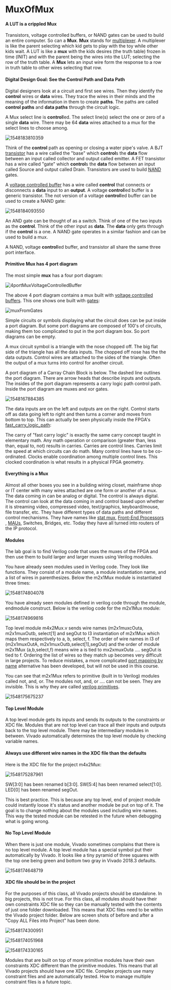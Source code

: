 # MuxOfMux

#### A LUT is a crippled Mux

Transistors,  voltage controlled buffers, or NAND gates can be used to build an entire computer. So can a **Mux**. **Mux** stands for [multiplexer](https://en.wikipedia.org/wiki/Multiplexer). A multiplexer is like the parent selecting which kid gets to play with the toy while other kids wait. A LUT is like a **mux** with the kids desires (the truth table) frozen in time (lNIT)  and with the parent being the wires into the LUT; selecting the row of the truth table. A **Mux** lets an input wire form the response to a row in truth table to other wires selecting that row. 

#### Digital Design Goal: See the Control Path and Data Path

Digital designers look at a circuit and first see wires. Then they identify the **control** wires or **data** wires. They trace the wires in their minds and the meaning of the information in them to create **paths**.  The paths are called **control paths** and **data paths** through the circuit logic. 

A Mux select line is **control**led. The select line(s) select the one or zero of a single **data** wire. There may be 64 **data** wires attached to a mux for the select lines to choose among.

![1548183810359](1548183810359.png)

Think of the **control** path as opening or closing a water pipe's valve. A BJT [transistor](https://en.wikipedia.org/wiki/Transistor#Bipolar_junction_transistor_(BJT)) has a wire called the "base" which **control**s the **data** flow between an input called collector and output called emitter.  A FET transistor has a wire called "gate" which **control**s the **data** flow between an input called Source and output called Drain.  Transistors are used to build [NAND](https://en.wikipedia.org/wiki/NAND_gate)  gates. 

A [voltage controlled buffer](https://en.wikipedia.org/wiki/Digital_buffer#Tri-State_Digital_Buffer) has a wire called **control** that connects or disconnects a **data** input to an **output**. A voltage **control**led buffer is a generic transistor. The not version of a voltage **control**led buffer can be used to create a NAND gate:

![1548184093550](1548184093550.png)

An AND gate can be thought of as a switch. Think of one of the two inputs as the **control**. Think of the other input as **data**. The **data** only gets through if the **control** is a one.  A NAND gate operates in a similar fashion and can be used to build a mux. 

A NAND, voltage **control**led buffer, and transistor all share the same three port interface.

#### Primitive Mux has 4 port diagram

The most simple **mux** has a four port diagram: 

![4portMuxVoltageControlledBuffer](4portMuxVoltageControlledBuffer.png)

The above 4 port diagram contains a mux built with [voltage controlled buffers](https://github.com/ENES-246DigitalElectronics/ENES246/blob/master/-5MuxOfMux/muxFromVoltageControlledBuffers.circ).  This one shows one built with [gates](https://github.com/ENES-246DigitalElectronics/ENES246/blob/master/-5MuxOfMux/muxFromGates.circ):

![muxFromGates](muxFromGates.png)

Simple circuits or symbols displaying what the circuit does can be put inside a port diagram. But some port diagrams are composed of 100's of circuits, making them too complicated to put in the port diagram box. So port diagrams can be empty. 

A mux circuit symbol is a triangle with the nose chopped off. The big flat side of the triangle has all the data inputs. The chopped off nose has the the data outputs. Control  wires are attached to the sides of the triangle.  Often the output of a mux turns into control for another circuit. 

A port diagram of a Carray Chain Block is below. The dashed line outlines the port diagram. There are arrow heads that describe inputs and outputs.  The insides of the port diagram represents a carry logic path control path. Inside the port diagram are muxes and xor gates. 

![1548167884385](1548167884385.png)

The data inputs are on the left and outputs are on the right. Control starts off as data going left to right and then turns a corner and moves from bottom to top. This can actually be seen physically inside the FPGA's  [fast_carry_logic_path](https://www.xilinx.com/support/documentation/user_guides/ug474_7Series_CLB.pdf):

The carry of "fast carry logic" is exactly the same carry concept taught in elementary math. Any math operation or comparison (greater than, less than, equal to, not) results in carries. Carries are control lines. Carries limit the speed at which circuits can do math. Many control lines have to be co-ordinated. Clocks enable coordination among multiple control lines. This clocked coordination is what results in a physical FPGA geometry.  

#### Everything is a Mux

Almost all other boxes you see in a building wiring closet, mainframe shop or IT center with many wires attached are one form or another of a mux. The data coming in can be analog or digital. The control is always digital. The control can look at the data coming in and control based upon whether it is streaming video, compressed video, text/graphics, keyboard/mouse, file transfer, etc.  They have different types of data paths and different control mechanisms. They have names like [stat mux](https://en.wikipedia.org/wiki/Statistical_time-division_multiplexing), [Front-End Processors](https://en.wikipedia.org/wiki/Front-end_processor) , [MAUs](https://en.wikipedia.org/wiki/Media_access_unit),  Switches, Bridges, etc. Today they have all turned into routers of the IP protocol. 

#### Modules

The lab goal is to find Verilog code that uses the muxes of the FPGA  and then use them to build larger and larger muxes using Verilog modules. 

You have already seen modules used in Verilog code. They look like functions.  They consist of a module name, a module instantiation name, and a list of wires in parenthesizes. Below the m2x1Mux module is instantiated three times:

![1548174804078](1548174804078.png)

You have already seen modules defined in verilog code through the module, endmodule construct. Below is the verilog code for the m2x1Mux module:

![1548174969816](1548174969816.png)

Top level module m4x2Mux.v sends wire names (m2x1muxcOuta, m2x1muxOutb, select[1] and segOut to I3 instantiation of m2x1Mux which maps them respectively to a, b, select, f.  The order of wire names in I3 of (m2x1muxOutA, m2x1muxOutb,select[1],segOut) and the order of module m2x1Mux (a,b,select,f) means wire a is tied to mx2xmuxOuta .... segOut is tied to f. Ordering the list of wires so they match up becomes very difficult in large projects. To reduce mistakes, a more complicated  [port mapping by name](https://www.vlsifacts.com/port-mapping-for-module-instantiation-in-verilog/) alternative has been developed, but will not be used in this course.

You can see that m2x1Mux refers to primitive (built in to Verilog) modules called not, and, or. The modules not, and, or .... can not be seen. They are invisible. This is why they are called [verilog primitives](http://www.asic-world.com/verilog/gate1.html). 

![1548175675237](1548175675237.png)

#### Top Level Module

A top level module gets its inputs and sends its outputs to the constraints or XDC file. Modules that are not top level can trace all their inputs and outputs back to the top level module.  There may be intermediary modules in between.  Vivado automatically determines the top level module by checking variable names. 

#### Always use different wire names in the XDC file than the defaults

Here is the XDC file for the project m4x2Mux:

![1548175287961](1548175287961.png)

SW[3:0] has been renamed b[3:0]. SW[5:4] has been renamed select[1:0]. LED[0] has been renamed segOut.

This is best practice. This is because any top level, end of project module could instantly loose it's status and another module be put on top of it. The goal is to change nothing about the modules used including wire names.  This way the tested module can be retested in the future when debugging what is going wrong.

#### No Top Level Module

When there is just one module, Vivado sometimes complains that there is no top level module.   A top level module has a special symbol put their automatically by Vivado. It looks like a tiny pyramid of three squares with the top one being green and bottom two gray in Vivado 2018.3 defaults. 

![1548174648719](1548174648719.png)

#### XDC file should be in the project

For the purposes of this class, all Vivado projects should be standalone. In big projects, this is not true. For this class, all modules should have their own constraints XDC file so they can be manually tested with the contents of just one folder downloaded. This means that XDC files need to be within the Vivado project folder.  Below are screen shots of before and after a "Copy ALL Files into Project" has been done. 

![1548174300951](1548174300951.png)

![1548174051968](1548174051968.png)

![1548174330165](1548174330165.png)

Modules that are built on top of more primitive modules have their own constraints XDC different than the primitive modules.  This means that all Vivado projects should have one XDC file.  Complex projects use many constraint files and are automatically tested.  How to manage multiple constraint files is a future topic. 




